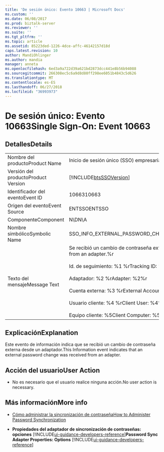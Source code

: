 ```yaml
---
title: 'De sesión único: Evento 10663 | Microsoft Docs'
ms.custom: ''
ms.date: 06/08/2017
ms.prod: biztalk-server
ms.reviewer: ''
ms.suite: ''
ms.tgt_pltfrm: ''
ms.topic: article
ms.assetid: 85223ded-1226-4dce-affc-46142157d18d
caps.latest.revision: 10
author: MandiOhlinger
ms.author: mandia
manager: anneta
ms.openlocfilehash: 6ed3a9a722d39a621bd2873dcc441e8b56b94088
ms.sourcegitcommit: 266308ec5c6a9d8d80ff298ee6051b4843c5d626
ms.translationtype: MT
ms.contentlocale: es-ES
ms.lasthandoff: 06/27/2018
ms.locfileid: "36993973"
---
```

# <a name="single-sign-on-event-10663"></a><span data-ttu-id="3b7cf-102">De sesión único: Evento 10663</span><span class="sxs-lookup"><span data-stu-id="3b7cf-102">Single Sign-On: Event 10663</span></span>
## <a name="details"></a><span data-ttu-id="3b7cf-103">Detalles</span><span class="sxs-lookup"><span data-stu-id="3b7cf-103">Details</span></span>  

|                 |                                                                                                                                                                                                                      |
|-----------------|----------------------------------------------------------------------------------------------------------------------------------------------------------------------------------------------------------------------|
|  <span data-ttu-id="3b7cf-104">Nombre del producto</span><span class="sxs-lookup"><span data-stu-id="3b7cf-104">Product Name</span></span>   |                                                                                              <span data-ttu-id="3b7cf-105">Inicio de sesión único (SSO) empresarial</span><span class="sxs-lookup"><span data-stu-id="3b7cf-105">Enterprise Single Sign-On</span></span>                                                                                               |
| <span data-ttu-id="3b7cf-106">Versión del producto</span><span class="sxs-lookup"><span data-stu-id="3b7cf-106">Product Version</span></span> |                                                                              [!INCLUDE[btsSSOVersion](../includes/btsssoversion-md.md)]                                                                              |
|    <span data-ttu-id="3b7cf-107">Identificador del evento</span><span class="sxs-lookup"><span data-stu-id="3b7cf-107">Event ID</span></span>     |                                                                                                        <span data-ttu-id="3b7cf-108">10663</span><span class="sxs-lookup"><span data-stu-id="3b7cf-108">10663</span></span>                                                                                                         |
|  <span data-ttu-id="3b7cf-109">Origen del evento</span><span class="sxs-lookup"><span data-stu-id="3b7cf-109">Event Source</span></span>   |                                                                                                        <span data-ttu-id="3b7cf-110">ENTSSO</span><span class="sxs-lookup"><span data-stu-id="3b7cf-110">ENTSSO</span></span>                                                                                                        |
|    <span data-ttu-id="3b7cf-111">Componente</span><span class="sxs-lookup"><span data-stu-id="3b7cf-111">Component</span></span>    |                                                                                                         <span data-ttu-id="3b7cf-112">N\D</span><span class="sxs-lookup"><span data-stu-id="3b7cf-112">N\A</span></span>                                                                                                          |
|  <span data-ttu-id="3b7cf-113">Nombre simbólico</span><span class="sxs-lookup"><span data-stu-id="3b7cf-113">Symbolic Name</span></span>  |                                                                                      <span data-ttu-id="3b7cf-114">SSO_INFO_EXTERNAL_PASSWORD_CHANGE_RECEIVED</span><span class="sxs-lookup"><span data-stu-id="3b7cf-114">SSO_INFO_EXTERNAL_PASSWORD_CHANGE_RECEIVED</span></span>                                                                                      |
|  <span data-ttu-id="3b7cf-115">Texto del mensaje</span><span class="sxs-lookup"><span data-stu-id="3b7cf-115">Message Text</span></span>   | <span data-ttu-id="3b7cf-116">Se recibió un cambio de contraseña externa desde un adaptador.%r</span><span class="sxs-lookup"><span data-stu-id="3b7cf-116">An external password change was received from an adapter.%r</span></span><br /><br /> <span data-ttu-id="3b7cf-117">Id. de seguimiento: %1 %r</span><span class="sxs-lookup"><span data-stu-id="3b7cf-117">Tracking ID: %1%r</span></span><br /><br /> <span data-ttu-id="3b7cf-118">Adaptador: %2 %r</span><span class="sxs-lookup"><span data-stu-id="3b7cf-118">Adapter: %2%r</span></span><br /><br /> <span data-ttu-id="3b7cf-119">Cuenta externa: %3 %r</span><span class="sxs-lookup"><span data-stu-id="3b7cf-119">External Account: %3%r</span></span><br /><br /> <span data-ttu-id="3b7cf-120">Usuario cliente: %4 %r</span><span class="sxs-lookup"><span data-stu-id="3b7cf-120">Client User: %4%r</span></span><br /><br /> <span data-ttu-id="3b7cf-121">Equipo cliente: %5</span><span class="sxs-lookup"><span data-stu-id="3b7cf-121">Client Computer: %5</span></span> |

## <a name="explanation"></a><span data-ttu-id="3b7cf-122">Explicación</span><span class="sxs-lookup"><span data-stu-id="3b7cf-122">Explanation</span></span>  
 <span data-ttu-id="3b7cf-123">Este evento de información indica que se recibió un cambio de contraseña externa desde un adaptador.</span><span class="sxs-lookup"><span data-stu-id="3b7cf-123">This Information event indicates that an external password change was received from an  adapter.</span></span>  

## <a name="user-action"></a><span data-ttu-id="3b7cf-124">Acción del usuario</span><span class="sxs-lookup"><span data-stu-id="3b7cf-124">User Action</span></span>  

-   <span data-ttu-id="3b7cf-125">No es necesario que el usuario realice ninguna acción.</span><span class="sxs-lookup"><span data-stu-id="3b7cf-125">No user action is necessary.</span></span>  

## <a name="more-info"></a><span data-ttu-id="3b7cf-126">Más información</span><span class="sxs-lookup"><span data-stu-id="3b7cf-126">More info</span></span>

- [<span data-ttu-id="3b7cf-127">Cómo administrar la sincronización de contraseña</span><span class="sxs-lookup"><span data-stu-id="3b7cf-127">How to Administer Password Synchronization</span></span>](../core/how-to-administer-password-synchronization.md)  

- <span data-ttu-id="3b7cf-128">**Propiedades del adaptador de sincronización de contraseñas: opciones** [!INCLUDE[ui-guidance-developers-reference](../includes/ui-guidance-developers-reference.md)]</span><span class="sxs-lookup"><span data-stu-id="3b7cf-128">**Password Sync Adapter Properties: Options** [!INCLUDE[ui-guidance-developers-reference](../includes/ui-guidance-developers-reference.md)]</span></span>
